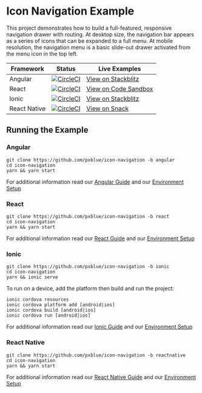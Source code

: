 # Icon Navigation Example
This project demonstrates how to build a full-featured, responsive navigation drawer with routing. At desktop size, the navigation bar appears as a series of icons that can be expanded to a full menu. At mobile resolution, the navigation menu is a basic slide-out drawer activated from the menu icon in the top left.

| Framework           | Status       | Live Examples  |
| ---------------- |--------------|------------------|
| Angular | [![CircleCI](https://circleci.com/gh/pxblue/icon-navigation/tree/angular.svg?style=shield)](https://circleci.com/gh/pxblue/icon-navigation/tree/angular) | [View on Stackblitz](https://stackblitz.com/github/pxblue/icon-navigation/tree/angular)
| React | [![CircleCI](https://circleci.com/gh/pxblue/icon-navigation/tree/react.svg?style=shield)](https://circleci.com/gh/pxblue/icon-navigation/tree/react) | [View on Code Sandbox](https://codesandbox.io/s/github/pxblue/icon-navigation/tree/react)
| Ionic | [![CircleCI](https://circleci.com/gh/pxblue/icon-navigation/tree/ionic.svg?style=shield)](https://circleci.com/gh/pxblue/icon-navigation/tree/ionic) | [View on Stackblitz](https://stackblitz.com/github/pxblue/icon-navigation/tree/ionic)
| React Native | [![CircleCI](https://circleci.com/gh/pxblue/icon-navigation/tree/reactnative.svg?style=shield)](https://circleci.com/gh/pxblue/icon-navigation/tree/reactnative) | [View on Snack](https://snack.expo.io/@git/github.com/pxblue/icon-navigation@reactnative)

## Running the Example
### Angular
```
git clone https://github.com/pxblue/icon-navigation -b angular
cd icon-navigation
yarn && yarn start
```
For additional information read our [Angular Guide](https://pxblue.github.io/development/frameworks-web/angular) and our [Environment Setup](https://pxblue.github.io/development/environment)

### React
```
git clone https://github.com/pxblue/icon-navigation -b react
cd icon-navigation
yarn && yarn start
```
For additional information read our [React Guide](https://pxblue.github.io/development/frameworks-web/react) and our [Environment Setup](https://pxblue.github.io/development/environment)

### Ionic
```
git clone https://github.com/pxblue/icon-navigation -b ionic
cd icon-navigation
yarn && ionic serve
```
To run on a device, add the platform then build and run the project:
```
ionic cordova resources
ionic cordova platform add [android|ios]
ionic cordova build [android|ios]
ionic cordova run [android|ios]
```
For additional information read our [Ionic Guide](https://pxblue.github.io/development/frameworks-mobile/ionic) and our [Environment Setup](https://pxblue.github.io/development/environment)

### React Native

```
git clone https://github.com/pxblue/icon-navigation -b reactnative
cd icon-navigation
yarn && yarn start
```
For additional information read our [React Native Guide](https://pxblue.github.io/development/frameworks-mobile/react-native) and our [Environment Setup](https://pxblue.github.io/development/environment)
